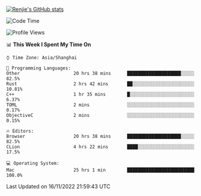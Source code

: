 [![Renjie's GitHub stats](https://github-readme-stats.vercel.app/api?username=liurenjie1024&show_icons=true&theme=chartreuse-dark)](https://github.com/anuraghazra/github-readme-stats)

<!--START_SECTION:waka-->
![Code Time](http://img.shields.io/badge/Code%20Time-339%20hrs%2055%20mins-blue)

![Profile Views](http://img.shields.io/badge/Profile%20Views-23-blue)

📊 **This Week I Spent My Time On** 

```text
⌚︎ Time Zone: Asia/Shanghai

💬 Programming Languages: 
Other                    20 hrs 38 mins      ████████████████████░░░░░   82.5% 
Rust                     2 hrs 42 mins       ██░░░░░░░░░░░░░░░░░░░░░░░   10.81% 
C++                      1 hr 35 mins        █░░░░░░░░░░░░░░░░░░░░░░░░   6.37% 
TOML                     2 mins              ░░░░░░░░░░░░░░░░░░░░░░░░░   0.17% 
ObjectiveC               2 mins              ░░░░░░░░░░░░░░░░░░░░░░░░░   0.15%

🔥 Editors: 
Browser                  20 hrs 38 mins      ████████████████████░░░░░   82.5% 
CLion                    4 hrs 22 mins       ████░░░░░░░░░░░░░░░░░░░░░   17.5%

💻 Operating System: 
Mac                      25 hrs 1 min        █████████████████████████   100.0%

```


 Last Updated on 16/11/2022 21:59:43 UTC
<!--END_SECTION:waka-->

